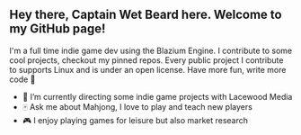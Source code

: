## Hey there, Captain Wet Beard here. Welcome to my GitHub page!

I'm a full time indie game dev using the Blazium Engine.
I contribute to some cool projects, checkout my pinned repos.
Every public project I contribute to supports Linux and is under an open license. Have more fun, write more code 🤍







- 🔭 I’m currently directing some indie game projects with Lacewood Media
- 🀄 Ask me about Mahjong, I love to play and teach new players
- 🎮 I enjoy playing games for leisure but also market research
